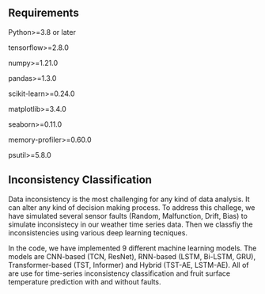 ## Requirements

Python>=3.8 or later

tensorflow>=2.8.0

numpy>=1.21.0

pandas>=1.3.0

scikit-learn>=0.24.0

matplotlib>=3.4.0

seaborn>=0.11.0

memory-profiler>=0.60.0

psutil>=5.8.0

## Inconsistency Classification
Data inconsistency is the most challenging for any kind of data analysis. It can alter any kind of decision making process. To address this challege, we have simulated several sensor faults (Random, Malfunction, Drift, Bias) to simulate inconsistecy in our weather time series data. Then we classfiy the inconsistencies using various deep learning tecniques.


In the code, we have implemented 9 different machine learning models. The models are CNN-based (TCN, ResNet), RNN-based (LSTM, Bi-LSTM, GRU), Transformer-based (TST, Informer) and Hybrid (TST-AE, LSTM-AE).
All of are use for time-series inconsistency classification and fruit surface temperature prediction with and without faults.  

